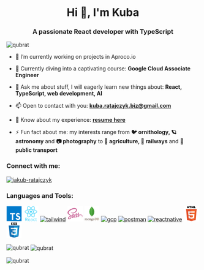 <h1 align="center">Hi 👋, I'm Kuba</h1>
<h3 align="center">A passionate React developer with TypeScript</h3>

<p align="left"> <img src="https://komarev.com/ghpvc/?username=qubrat&label=Profile%20views&color=0e75b6&style=flat" alt="qubrat" /> </p>

- 🔭 I’m currently working on projects in Aproco.io

- 🌱 Currently diving into a captivating course: **Google Cloud Associate Engineer**

- 💬 Ask me about stuff, I will eagerly learn new things about: **React, TypeScript, web development, AI**

- 📫 Open to contact with you: **kuba.ratajczyk.biz@gmail.com**

- 📄 Know about my experience: **[resume here](https://github.com/qubrat/qubrat/blob/master/CV_2_JR.pdf)**

- ⚡ Fun fact about me: my interests range from **🐦 ornithology, 🪐 astronomy** and **📷 photography** to **🚜 agriculture, 🚆 railways** and **🚌 public transport**

<h3 align="left">Connect with me:</h3>
<p align="left">
<a href="https://linkedin.com/in/jakub-ratajczyk" target="blank"><img align="center" src="https://raw.githubusercontent.com/rahuldkjain/github-profile-readme-generator/master/src/images/icons/Social/linked-in-alt.svg" alt="jakub-ratajczyk" height="30" width="40" /></a>
</p>

<h3 align="left">Languages and Tools:</h3>
<p align="left"> <a href="https://www.typescriptlang.org/" target="_blank" rel="noreferrer"><img src="https://raw.githubusercontent.com/devicons/devicon/master/icons/typescript/typescript-original.svg" alt="typescript" width="40" height="40"></a>  <a href="https://reactjs.org/" target="_blank" rel="noreferrer"><img src="https://raw.githubusercontent.com/devicons/devicon/master/icons/react/react-original-wordmark.svg" alt="react" width="40" height="40"></a>  <a href="https://tailwindcss.com/" target="_blank" rel="noreferrer"><img src="https://www.vectorlogo.zone/logos/tailwindcss/tailwindcss-icon.svg" alt="tailwind" width="40" height="40"></a>  <a href="https://sass-lang.com" target="_blank" rel="noreferrer"><img src="https://raw.githubusercontent.com/devicons/devicon/master/icons/sass/sass-original.svg" alt="sass" width="40" height="40"></a>  <a href="https://www.mongodb.com/" target="_blank" rel="noreferrer"><img src="https://raw.githubusercontent.com/devicons/devicon/master/icons/mongodb/mongodb-original-wordmark.svg" alt="mongodb" width="40" height="40"></a>  <a href="https://cloud.google.com" target="_blank" rel="noreferrer"><img src="https://www.vectorlogo.zone/logos/google_cloud/google_cloud-icon.svg" alt="gcp" width="40" height="40"></a>  <a href="https://postman.com" target="_blank" rel="noreferrer"><img src="https://www.vectorlogo.zone/logos/getpostman/getpostman-icon.svg" alt="postman" width="40" height="40"></a>  <a href="https://reactnative.dev/" target="_blank" rel="noreferrer"><img src="https://reactnative.dev/img/header_logo.svg" alt="reactnative" width="40" height="40"></a>  <a href="https://www.w3.org/html/" target="_blank" rel="noreferrer"><img src="https://raw.githubusercontent.com/devicons/devicon/master/icons/html5/html5-original-wordmark.svg" alt="html5" width="40" height="40"></a>  <a href="https://www.w3schools.com/css/" target="_blank" rel="noreferrer"><img src="https://raw.githubusercontent.com/devicons/devicon/master/icons/css3/css3-original-wordmark.svg" alt="css3" width="40" height="40"></a></p>
<p><img align="left" src="https://github-readme-stats.vercel.app/api/top-langs?username=qubrat&show_icons=true&locale=en&layout=compact" alt="qubrat" /></p>

<p>&nbsp;<img align="center" src="https://github-readme-stats.vercel.app/api?username=qubrat&show_icons=true&locale=en" alt="qubrat" /></p>

<p><img align="center" src="https://github-readme-streak-stats.herokuapp.com/?user=qubrat&" alt="qubrat" /></p>

